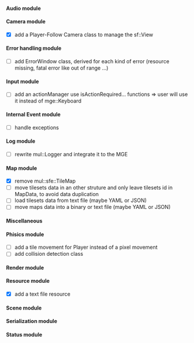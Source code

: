 
#### Audio module

#### Camera module

- [x] add a Player-Follow Camera class to manage the sf::View

#### Error handling module

- [ ] add ErrorWindow class, derived for each kind of error (resource missing, fatal error like out of range ...)

#### Input module

- [ ] add an actionManager use isActionRequired... functions => user will use it instead of mge::Keyboard

#### Internal Event module

- [ ] handle exceptions

#### Log module

- [ ] rewrite mul::Logger and integrate it to the MGE

#### Map module

- [x] remove mul::sfe::TileMap
- [ ] move tilesets data in an other struture and only leave tilesets id in MapData, to avoid data duplication
- [ ] load tilesets data from text file (maybe YAML or JSON)
- [ ] move maps data into a binary or text file (maybe YAML or JSON)

#### Miscellaneous

#### Phisics module

- [ ] add a tile movement for Player instead of a pixel movement
- [ ] add collision detection class

#### Render module

#### Resource module

- [x] add a text file resource

#### Scene module

#### Serialization module

#### Status module
